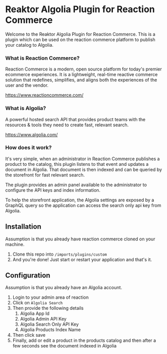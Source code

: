 # Reaktor Algolia Plugin for Reaction Commerce

Welcome to the Reaktor Algolia Plugin for Reaction Commerce. This is a plugin which can be used on the reaction commerce platform to publish your catalog to Algolia.

### What is Reaction Commerce?
Reaction Commerce is a modern, open source platform for today's premier ecommerce experiences. It is a lightweight, real-time reactive commerce solution that redefines, simplifies, and aligns both the experiences of the user and the vendor.

https://www.reactioncommerce.com/

### What is Algolia?
A powerful hosted search API that provides product teams with the resources & tools they need to create fast, relevant search.

https://www.algolia.com/

### How does it work?
It's very simple, when an administrator in Reaction Commerce publishes a product to the catalog, this plugin listens to that event and updates a document in Algolia. That document is then indexed and can be queried by the storefront for fast relevant search.

The plugin provides an admin panel available to the administrator to configure the API keys and index information.

To help the storefront application, the Algolia settings are exposed by a GraphQL query so the application can access the search only api key from Algolia.

## Installation

Assumption is that you already have reaction commerce cloned on your machine.

1. Clone this repo into `/imports/plugins/custom`
1. And you're done! Just start or restart your application and that's it.

## Configuration

Assumption is that you already have an Algolia account.

1. Login to your admin area of reaction
1. Click on `Algolia Search`
1. Then provide the following details
    1. Algolia App Id
    1. Algolia Admin API Key
    1. Algolia Search Only API Key
    1. Algolia Products Index Name
1. Then click save
1. Finally, add or edit a product in the products catalog and then after a few seconds see the document indexed in Algolia


